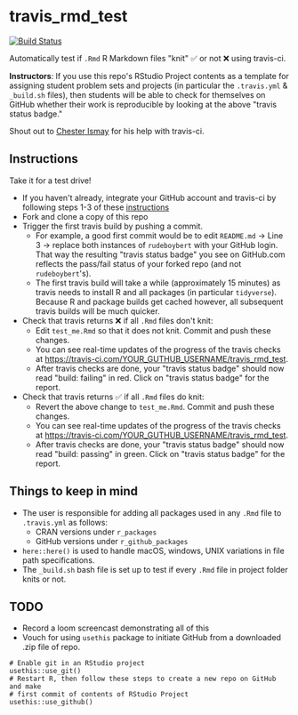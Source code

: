 # travis_rmd_test

[![Build Status](https://travis-ci.com/rudeboybert/travis_rmd_test.svg?branch=master)](https://travis-ci.com/rudeboybert/travis_rmd_test)

Automatically test if `.Rmd` R Markdown files "knit" ✅ or not  ❌ using travis-ci. 

**Instructors**: If you use this repo's RStudio Project contents as a template for assigning student problem sets and projects (in particular the `.travis.yml` & `_build.sh` files), then students will be able to check for themselves on GitHub whether their work is reproducible by looking at the above "travis status badge."

Shout out to [Chester Ismay](https://github.com/ismayc) for his help with travis-ci.

## Instructions

Take it for a test drive!

* If you haven't already, integrate your GitHub account and travis-ci by following steps 1-3 of these [instructions](https://docs.travis-ci.com/user/tutorial/#to-get-started-with-travis-ci)
* Fork and clone a copy of this repo 
* Trigger the first travis build by pushing a commit.
    + For example, a good first commit would be to edit `README.md` -> Line 3 -> replace both instances of `rudeboybert` with your GitHub login. That way the resulting "travis status badge" you see on GitHub.com reflects the pass/fail status of your forked repo (and not `rudeboybert`'s).
    + The first travis build will take a while (approximately 15 minutes) as travis needs to install R and all packages (in particular `tidyverse`). Because R and package builds get cached however, all subsequent travis builds will be much quicker.
* Check that travis returns ❌ if all `.Rmd` files don't knit:
    + Edit `test_me.Rmd` so that it does not knit. Commit and push these changes.
    + You can see real-time updates of the progress of the travis checks at <https://travis-ci.com/YOUR_GUTHUB_USERNAME/travis_rmd_test>.
    + After travis checks are done, your "travis status badge" should now read "build: failing" in red. Click on "travis status badge" for the report.
* Check that travis returns ✅ if all `.Rmd` files do knit:
    + Revert the above change to `test_me.Rmd`. Commit and push these changes.
    + You can see real-time updates of the progress of the travis checks at <https://travis-ci.com/YOUR_GUTHUB_USERNAME/travis_rmd_test>.
    + After travis checks are done, your "travis status badge" should now read "build: passing" in green. Click on "travis status badge" for the report.


## Things to keep in mind

* The user is responsible for adding all packages used in any `.Rmd` file to `.travis.yml` as follows:
    + CRAN versions under `r_packages`
    + GitHub versions under `r_github_packages`
* `here::here()` is used to handle macOS, windows, UNIX variations in file path specifications. 
* The `_build.sh` bash file is set up to test if every `.Rmd` file in project folder knits or not.


## TODO

* Record a loom screencast demonstrating all of this
* Vouch for using `usethis` package to initiate GitHub from a downloaded .zip file of repo.

```
# Enable git in an RStudio project
usethis::use_git()
# Restart R, then follow these steps to create a new repo on GitHub and make 
# first commit of contents of RStudio Project
usethis::use_github()
```
